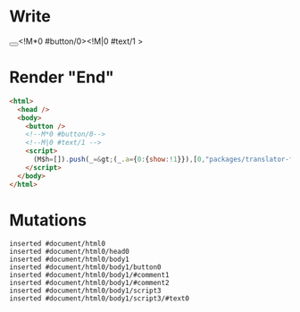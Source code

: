 # Write
  <button></button><!M*0 #button/0><!M|0 #text/1 ><script>(M$h=[]).push(_=>(_.a={0:{show:!1}}),[0,"packages/translator-tags/src/__tests__/fixtures/if-default-false/template.marko_0_show",])</script>


# Render "End"
```html
<html>
  <head />
  <body>
    <button />
    <!--M*0 #button/0-->
    <!--M|0 #text/1 -->
    <script>
      (M$h=[]).push(_=&gt;(_.a={0:{show:!1}}),[0,"packages/translator-tags/src/__tests__/fixtures/if-default-false/template.marko_0_show",])
    </script>
  </body>
</html>
```

# Mutations
```
inserted #document/html0
inserted #document/html0/head0
inserted #document/html0/body1
inserted #document/html0/body1/button0
inserted #document/html0/body1/#comment1
inserted #document/html0/body1/#comment2
inserted #document/html0/body1/script3
inserted #document/html0/body1/script3/#text0
```